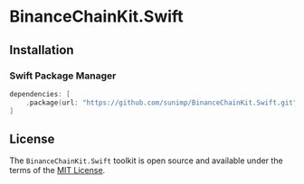 # BinanceChainKit.Swift

## Installation

### Swift Package Manager

```swift
dependencies: [
    .package(url: "https://github.com/sunimp/BinanceChainKit.Swift.git", .upToNextMajor(from: "2.0.6"))
]
```

## License

The `BinanceChainKit.Swift` toolkit is open source and available under the terms of the [MIT License](https://github.com/sunimp/BinanceChainKit.Swift/blob/master/LICENSE).

